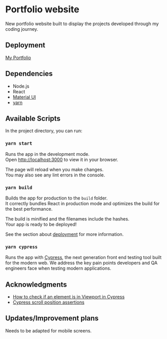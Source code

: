 # Portfolio website

New portfolio website built to display the projects developed through my coding journey.

## Deployment

[My Portfolio](https://giovanni-iacoletti.netlify.app/)

## Dependencies

- Node.js
- React
- [Material UI](https://mui.com/)
- [yarn](https://classic.yarnpkg.com/en/)

## Available Scripts

In the project directory, you can run:

### `yarn start`

Runs the app in the development mode.\
Open [http://localhost:3000](http://localhost:3000) to view it in your browser.

The page will reload when you make changes.\
You may also see any lint errors in the console.

### `yarn build`

Builds the app for production to the `build` folder.\
It correctly bundles React in production mode and optimizes the build for the best performance.

The build is minified and the filenames include the hashes.\
Your app is ready to be deployed!

See the section about [deployment](https://facebook.github.io/create-react-app/docs/deployment) for more information.

### `yarn cypress`

Runs the app with [Cypress](https://www.cypress.io/), the next generation front end testing tool built for the modern web. We address the key pain points developers and QA engineers face when testing modern applications.

## Acknowledgments

- [How to check if an element is in Viewport in Cypress](https://www.webtips.dev/webtips/cypress/check-if-element-is-in-viewport)
- [Cypress scroll position assertions](https://codewithhugo.com/cypress-scroll-assertions/)

## Updates/Improvement plans

Needs to be adapted for mobile screens.
